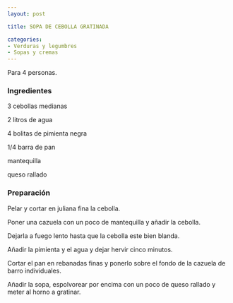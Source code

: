 ```yaml
---
layout: post

title: SOPA DE CEBOLLA GRATINADA

categories:
- Verduras y legumbres
- Sopas y cremas
---
```

Para 4 personas.

<h3>Ingredientes</h3>

3 cebollas medianas

2 litros de agua

4 bolitas de pimienta negra

1/4 barra de pan

mantequilla

queso rallado

<h3>Preparación</h3>

Pelar y cortar en juliana fina la cebolla.

Poner una cazuela con un poco de mantequilla y añadir la cebolla.

Dejarla a fuego lento hasta que la cebolla este bien blanda.

Añadir la pimienta y el agua y dejar hervir cinco minutos.

Cortar el pan en rebanadas finas y ponerlo sobre el fondo de la cazuela de barro individuales.

Añadir la sopa, espolvorear por encima con un poco de queso rallado y meter al horno a gratinar.